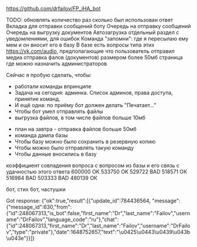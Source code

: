 https://github.com/drfailov/FP_iHA_bot


TODO:
обновлять количество раз сколько был использован ответ
Вкладка для отправки сообщений боту
Очередь на отправку сообщений
Очередь на выгрузку документов
Автозагрузка
отдельный раздел с уведомлениями, для ошибок
Команда "запомни": где я пересылаю ему мем и он вносит его в базу
В базе есть вопросы типа этих https://vk.com/audio, предполагающие что пользователь отправил медиа
отправка фалов (документов) размером более 50мб
страница где можно назначить администраторов

Сейчас я пробую сделать, чтобы:
+ работали команды впринципе
+ Задача на сегодня: админка. Список админов, права доступа, принятие команд.
+ И ещё одна: по приёму бот должен делать "Печатает..."
+ Чтобы бот умел отправлять файлы
+ выгрузка файлов, в том числе файлов больше 10мб
- план на завтра - отправка файлов больше 50мб
- команда дампа базы
- Чтобы базу можно было сохранить в резервную копию
- Чтобы можно было отправлять такую команду
- Чтобы данные вносились в базу









коэффициент совпадения вопроса с вопросом из базы и его связь с удачностью этого ответа
600000 OK
533750 OK
529722 BAD
518571 ОК
516984 BAD
503333 BAD
480139 ОК



бот, стих
бот, частушки



Got response: {"ok":true,"result":[{"update_id":784436564,
    "message":{"message_id":630,"from":{"id":248067313,"is_bot":false,"first_name":"Dr","last_name":"Failov","username":"DrFailov","language_code":"ru"},"chat":{"id":248067313,"first_name":"Dr","last_name":"Failov","username":"DrFailov","type":"private"},"date":1648752657,"text":"\u0425\u0443\u0439\u043b\u043e"}}]}